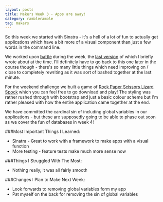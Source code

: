 ```yaml
---
layout: posts
title: Makers Week 3 - Apps are away!
category: rambleramble
tag: makers
---
```


So this week we started with Sinatra - it's a hell of a lot of fun to actually get applications which have a bit more of a visual component than just a few words in the command line.

We worked upon [battle](https://github.com/michaellennox/battle) during the week, the [last version](http://www.michaellennox.me/rambleramble/2015/12/10/battle.html) of which I briefly wrote about at the time. I'll definitely have to go back to this one later in the course though - there's so many little things which need improving on / close to completely rewriting as it was sort of bashed together at the last minute.

For the weekend challenge we built a game of [Rock Paper Scissors Lizard Spock](https://github.com/michaellennox/rps-challenge) which you can feel free to go download and play! The styling was rather rushed through with bootstrap and just a basic colour scheme but I'm rather pleased with how the entire application came together at the end.

We have committed the cardinal sin of including global variables in our applications - but these are supposedly going to be able to phase out soon as we cover the fun of databases in week 4!

###Most Important Things I Learned:


* Sinatra - Great to work with a framework to make apps with a visual function
* More testing - feature tests make much more sense now

###Things I Struggled With The Most:

* Nothing really, it was all fairly smooth


###Changes I Plan to Make Next Week:

* Look forwards to removing global variables form my app
* Pat myself on the back for removing the sin of global variables
